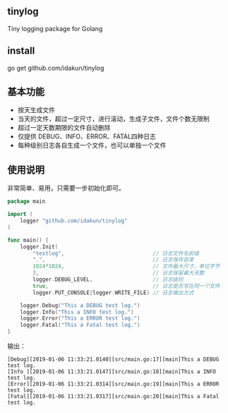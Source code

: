 ## tinylog
Tiny logging package for Golang

## install
go get github.com/idakun/tinylog

## 基本功能
* 按天生成文件
* 当天的文件，超过一定尺寸，进行滚动，生成子文件，文件个数无限制
* 超过一定天数期限的文件自动删除
* 仅提供 DEBUG、INFO、ERROR、FATAL四种日志
* 每种级别日志各自生成一个文件，也可以单独一个文件

## 使用说明
非常简单、易用，只需要一步初始化即可。
```go
package main

import (
	logger "github.com/idakun/tinylog"
)

func main() {
	logger.Init(
		"testlog",                            // 日志文件名前缀
		".",                                  // 日志保存目录
		1024*1024,                            // 文件最大尺寸，单位字节
		3,                                    // 日志保留最大天数
		logger.DEBUG_LEVEL,                   // 日志级别
		true,                                 // 日志是否写在同一个文件
		logger.PUT_CONSOLE|logger.WRITE_FILE) // 日志输出方式

	logger.Debug("This a DEBUG test log.")
	logger.Info("This a INFO test log.")
	logger.Error("This a ERROR test log.")
	logger.Fatal("This a Fatal test log.")
}
```
输出：
```shell
[Debug][2019-01-06 11:33:21.0140][src/main.go:17][main]This a DEBUG test log.
[Info ][2019-01-06 11:33:21.0147][src/main.go:18][main]This a INFO test log.
[Error][2019-01-06 11:33:21.0314][src/main.go:19][main]This a ERROR test log.
[Fatal][2019-01-06 11:33:21.0317][src/main.go:20][main]This a Fatal test log.
```
